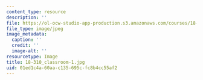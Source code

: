 ```yaml
---
content_type: resource
description: ''
file: https://ol-ocw-studio-app-production.s3.amazonaws.com/courses/18-310-principles-of-discrete-applied-mathematics-fall-2013/01ed1c4a60aac135695cfc8b4cc55af2_18-310_classroom-1.jpg
file_type: image/jpeg
image_metadata:
  caption: ''
  credit: ''
  image-alt: ''
resourcetype: Image
title: 18-310_classroom-1.jpg
uid: 01ed1c4a-60aa-c135-695c-fc8b4cc55af2
---
```

